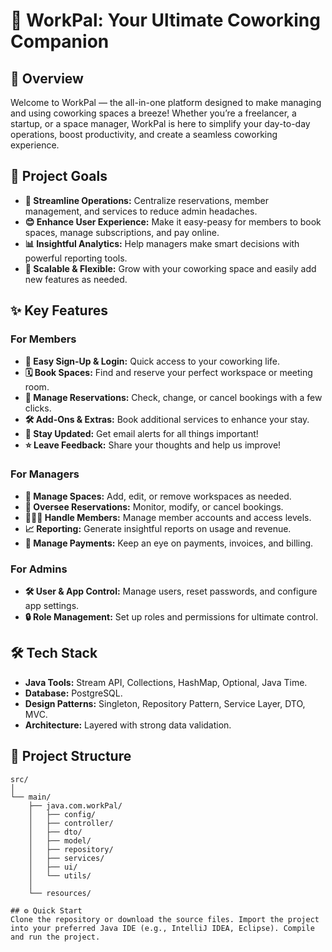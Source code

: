 # 🚀 WorkPal: Your Ultimate Coworking Companion

## 🏢 Overview
Welcome to WorkPal — the all-in-one platform designed to make managing and using coworking spaces a breeze! Whether you’re a freelancer, a startup, or a space manager, WorkPal is here to simplify your day-to-day operations, boost productivity, and create a seamless coworking experience.

## 🎯 Project Goals
- **💼 Streamline Operations:** Centralize reservations, member management, and services to reduce admin headaches.
- **😊 Enhance User Experience:** Make it easy-peasy for members to book spaces, manage subscriptions, and pay online.
- **📊 Insightful Analytics:** Help managers make smart decisions with powerful reporting tools.
- **🔗 Scalable & Flexible:** Grow with your coworking space and easily add new features as needed.

## ✨ Key Features

### For Members
- **🚪 Easy Sign-Up & Login:** Quick access to your coworking life.
- **🗓️ Book Spaces:** Find and reserve your perfect workspace or meeting room.
- **💬 Manage Reservations:** Check, change, or cancel bookings with a few clicks.
- **🛠️ Add-Ons & Extras:** Book additional services to enhance your stay.
- **🔔 Stay Updated:** Get email alerts for all things important!
- **⭐ Leave Feedback:** Share your thoughts and help us improve!

### For Managers
- **📌 Manage Spaces:** Add, edit, or remove workspaces as needed.
- **📅 Oversee Reservations:** Monitor, modify, or cancel bookings.
- **🧑‍🤝‍🧑 Handle Members:** Manage member accounts and access levels.
- **📈 Reporting:** Generate insightful reports on usage and revenue.
- **💸 Manage Payments:** Keep an eye on payments, invoices, and billing.

### For Admins
- **🛠️ User & App Control:** Manage users, reset passwords, and configure app settings.
- **🔒 Role Management:** Set up roles and permissions for ultimate control.

## 🛠️ Tech Stack
- **Java Tools:** Stream API, Collections, HashMap, Optional, Java Time.
- **Database:** PostgreSQL.
- **Design Patterns:** Singleton, Repository Pattern, Service Layer, DTO, MVC.
- **Architecture:** Layered with strong data validation.

## 📂 Project Structure
```plaintext
src/
│
└── main/
    ├── java.com.workPal/
    │   ├── config/         
    │   ├── controller/     
    │   ├── dto/           
    │   ├── model/        
    │   ├── repository/   
    │   ├── services/      
    │   ├── ui/           
    │   └── utils/        
    │
    └── resources/

## ⚙️ Quick Start
Clone the repository or download the source files. Import the project into your preferred Java IDE (e.g., IntelliJ IDEA, Eclipse). Compile and run the project.
